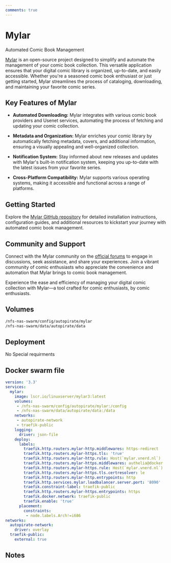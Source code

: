 ```yaml
---
comments: true
---
```


# Mylar

Automated Comic Book Management

[Mylar](https://github.com/mylar3/mylar3) is an open-source project designed to simplify and automate the management of your comic book collection. This versatile application ensures that your digital comic library is organized, up-to-date, and easily accessible. Whether you're a seasoned comic book enthusiast or just getting started, Mylar streamlines the process of cataloging, downloading, and maintaining your favorite comic series.

## Key Features of Mylar

- **Automated Downloading:** Mylar integrates with various comic book providers and Usenet services, automating the process of fetching and updating your comic collection.

- **Metadata and Organization:** Mylar enriches your comic library by automatically fetching metadata, covers, and additional information, ensuring a visually appealing and well-organized collection.

- **Notification System:** Stay informed about new releases and updates with Mylar's built-in notification system, keeping you up-to-date with the latest issues from your favorite series.

- **Cross-Platform Compatibility:** Mylar supports various operating systems, making it accessible and functional across a range of platforms.

## Getting Started

Explore the [Mylar GitHub repository](https://github.com/mylar3/mylar3) for detailed installation instructions, configuration guides, and additional resources to kickstart your journey with automated comic book management.

## Community and Support

Connect with the Mylar community on the [official forums](https://forums.sabr.net/forums/163-Mylar) to engage in discussions, seek assistance, and share your experiences. Join a vibrant community of comic enthusiasts who appreciate the convenience and automation that Mylar brings to comic book management.

Experience the ease and efficiency of managing your digital comic collection with Mylar—a tool crafted for comic enthusiasts, by comic enthusiasts.


## Volumes

```bash
/nfs-nas-swarm/config/autopirate/mylar
/nfs-nas-swarm/data/autopirate/data
```

## Deployment
No Special requirments

## Docker swarm file
```yaml
version: '3.3'
services:
  mylar:
    image: lscr.io/linuxserver/mylar3:latest
    volumes:
     - /nfs-nas-swarm/config/autopirate/mylar:/config
     - /nfs-nas-swarm/data/autopirate/data:/data
    networks:
     - autopirate-network
     - traefik-public
    logging:
      driver: json-file
    deploy:
      labels:
        traefik.http.routers.mylar-http.middlewares: https-redirect
        traefik.http.routers.mylar-https.tls: 'true'
        traefik.http.routers.mylar-http.rule: Host(`mylar.vnerd.nl`)
        traefik.http.routers.mylar-https.middlewares: authelia@docker
        traefik.http.routers.mylar-https.rule: Host(`mylar.vnerd.nl`)
        traefik.http.routers.mylar-https.tls.certresolver: le
        traefik.http.routers.mylar-http.entrypoints: http
        traefik.http.services.mylar.loadbalancer.server.port: '8090'
        traefik.constraint-label: traefik-public
        traefik.http.routers.mylar-https.entrypoints: https
        traefik.docker.network: traefik-public
        traefik.enable: 'true'
      placement:
        constraints:
         - node.labels.Arch!=i686
networks:
  autopirate-network:
    driver: overlay
  traefik-public:
    external: true
```
## Notes

